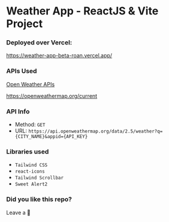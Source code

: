 # Weather App - ReactJS & Vite Project

### Deployed over Vercel: 
https://weather-app-beta-roan.vercel.app/

### APIs Used
[Open Weather APIs](https://openweathermap.org/)

https://openweathermap.org/current

### API Info
* Method: `GET`
* URL: `https://api.openweathermap.org/data/2.5/weather?q={CITY_NAME}&appid={API_KEY}`

### Libraries used
* `Tailwind CSS`
* `react-icons`
* `Tailwind Scrollbar`
* `Sweet Alert2`

### Did you like this repo? ###
Leave a 🌟 
